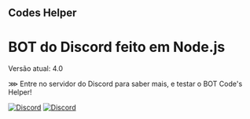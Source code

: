 ## Codes Helper
# BOT do Discord feito em Node.js
Versão atual: 4.0

⋙ Entre no servidor do Discord para saber mais, e testar o BOT Code's Helper!




[![Discord](https://discordapp.com/api/guilds/689492899389505650/widget.png)](https://discord.gg/kUQ6JaQ)
[![Discord](https://img.shields.io/discord/689492899389505650.svg)]( https://discord.gg/kUQ6JaQ)
